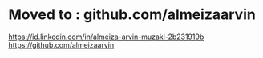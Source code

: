 # Moved to : github.com/almeizaarvin

https://id.linkedin.com/in/almeiza-arvin-muzaki-2b231919b
https://github.com/almeizaarvin
